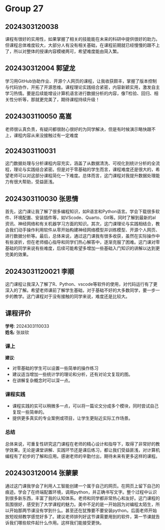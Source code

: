 # Group 27


## 2024303120038

课程有很好的实用性，如果掌握了相关的技能能在未来的科研中提供很好的助力。但课程总体难度较大，大部分人有没有相关基础，在课程前期就已经慢慢的跟不上了，所以对整体的授课内容模棱两可，希望难度能由简入繁。


## 202430312004 郭望龙

学习用GitHub协助作业、开源个人网页的课程，让我收获颇丰，掌握了版本控制与代码协作，开拓了开源思维。课程理论实践结合紧密，内容新颖实用，激发自主学习热情。要是后续能增设计算机语言进行数据分析的内容，像T检验、回归、相关性分析等，那就更完美了，期待课程持续升级！

## 2024303110050 高嵩

老师很认真负责，有疑问都很耐心很好的为同学解决，但是有时候演示略快跟不上，课程内容从来没接触过有一定难度

## 2024303110031

这门数据处理与分析课程内容充实，涵盖了从数据清洗、可视化到统计分析的全流程，理论与实践结合紧密。但是对于零基础的学生而言，课程难度还是很大的，希望老师可以对这部分课程简化一下难度。总体而言，这门课程对我提升数据处理能力有很大帮助，受益匪浅。

## 2024303110030 张思情

首先，这门课让我了解了很多编程知识，如R语言和Python语言。学会下载很多软件、环境配置、安装插件等，如VScode、Quarto、Git等。同时了解到最新的al资讯、神经网络和有关机器学习方面的知识。其次，这门课理论与实践相结合，教会我们动手操作利用软件从零开始构建神经网络模型并训练模型、开源个人网页、进行数据分析等。最后，总体来说，通过这门课我有很多收获，虽然在实际操作中有些波折，但在老师细心指导和同学们热心解答中，逐渐克服了困难。这门课对零基础的同学来说有些难度，后续可能希望多增加一些基础入门知识的讲解以达到更完美的效果。

## 20243031120021 李顺

这门课程让我深入了解了R、Python、vscode等软件的使用，对代码运行有了更深入的了解。希望老师课前了解学生基础，对于基础不好的大多数同学，要一步一步的教学。这门课程对于没有接触的同学来说，难度还是比较大。

## 课程评价

**学号**: 2024303110033  
**姓名**: 张燚钦

### 课上

**建议**:  

- 对零基础的学生可以设置一些简单的操作练习
- 建议适当增加一些统计学的理论和分析，还有对论文复现的图。
- 在讲解复杂概念时可以深一点。

### 课程实践

- 课程实践的实可以稍微多一点，可以将一篇论文分成多个模块，同时尝试自己复现一些简单的。
- 提供更多真实的专业案例或项目，让学生更贴近实际工作场景。
 
### 总结

总体来说，可重复性研究这门课程在老师的精心设计和指导下，取得了非常好的教学效果。无论是课堂讲解、实践环节还是课后练习，都让我们受益匪浅，对计算机编程有了初步的了解和应用。感谢老师的辛勤付出，期待未来有更多这样的课程。

## 2024303120014 张蒙蒙

通过这门课我学会了利用人工智能创建一个属于自己的网页。在网页上留下自己的痕迹。学会了在终端配置环境，调用python，并正确书写文字。整个过程中认识到很多新东西，丰富了我的认知体系。老师和同学都非常热心和友好。这门课程的氛围很好，感受到了大学课程的魅力。美中不足的是一开始因为对编程太陌生，所以开始那两节课没有学到什么。甚至还在犹豫要不要安装python。后面老师开始放短视频教学感觉好多了。建议老师排列好这节课需要用到的软件，第一节课就告诉我们哪些软件起什么作用。这样我们能接受更快。
